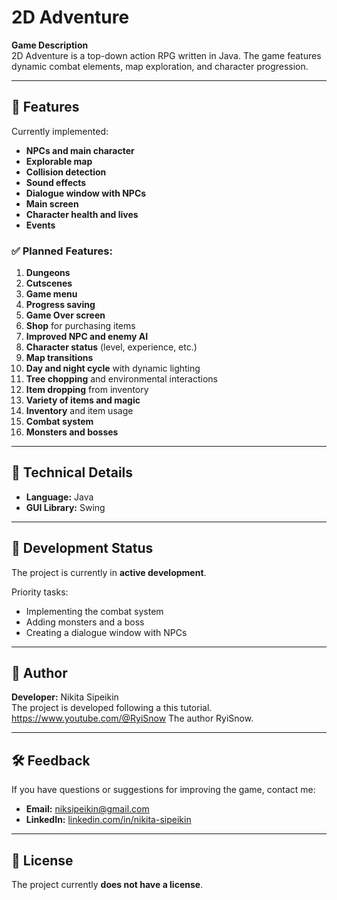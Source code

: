 # 2D Adventure

**Game Description**  
2D Adventure is a top-down action RPG written in Java. The game features dynamic combat elements, map exploration, and character progression.

---

## 🌟 Features
Currently implemented:
- **NPCs and main character**
- **Explorable map**
- **Collision detection**
- **Sound effects**
- **Dialogue window with NPCs**
- **Main screen**
- **Character health and lives**
- **Events**

### ✅ Planned Features:
1. **Dungeons**
2. **Cutscenes**
3. **Game menu**
4. **Progress saving**
5. **Game Over screen**
6. **Shop** for purchasing items
7. **Improved NPC and enemy AI**
8. **Character status** (level, experience, etc.)
9. **Map transitions**
10. **Day and night cycle** with dynamic lighting
11. **Tree chopping** and environmental interactions
12. **Item dropping** from inventory
13. **Variety of items and magic**
14. **Inventory** and item usage
15. **Combat system**
16. **Monsters and bosses**



---

## 🔧 Technical Details
- **Language:** Java
- **GUI Library:** Swing

---

## 📅 Development Status
The project is currently in **active development**.

Priority tasks:
- Implementing the combat system
- Adding monsters and a boss
- Creating a dialogue window with NPCs

---

## 👤 Author
**Developer:** Nikita Sipeikin  
The project is developed following a this tutorial. https://www.youtube.com/@RyiSnow
The author RyiSnow.

---

## 🛠️ Feedback
If you have questions or suggestions for improving the game, contact me:
- **Email:** [niksipeikin@gmail.com](mailto:niksipeikin@gmail.com)
- **LinkedIn:** [linkedin.com/in/nikita-sipeikin](https://linkedin.com/in/nikita-sipeikin)

---

## 📃 License
The project currently **does not have a license**.

